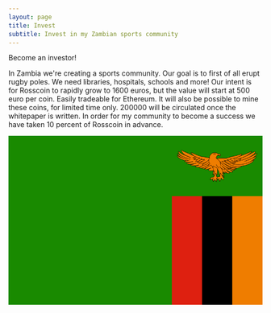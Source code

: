 ```yaml
---
layout: page
title: Invest
subtitle: Invest in my Zambian sports community
---
```


Become an investor!

In Zambia we're creating a sports community. Our goal is to first of all erupt rugby poles. We need libraries, hospitals, schools and more!
Our intent is for Rosscoin to rapidly grow to 1600 euros, but the value will start at 500 euro per coin. Easily tradeable for Ethereum.
It will also be possible to mine these coins, for limited time only. 200000 will be circulated once the whitepaper is written.
In order for my community to become a success we have taken 10 percent of Rosscoin in advance.

<img src="/assets/img/Flag_of_Zambia.png" alt="alt">

<!-- Google tag (gtag.js) -->
<script async src="https://www.googletagmanager.com/gtag/js?id=G-4X040HH693"></script>
<script>
  window.dataLayer = window.dataLayer || [];
  function gtag(){dataLayer.push(arguments);}
  gtag('js', new Date());

  gtag('config', 'G-4X040HH693');
</script>
